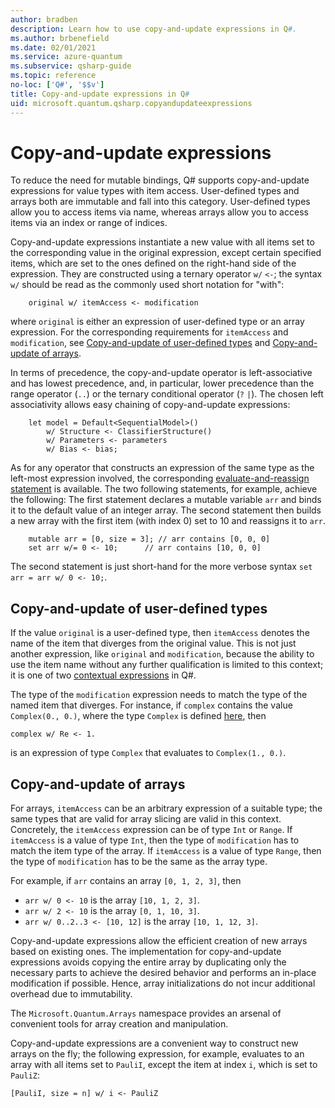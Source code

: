```yaml
---
author: bradben
description: Learn how to use copy-and-update expressions in Q#.
ms.author: brbenefield
ms.date: 02/01/2021
ms.service: azure-quantum
ms.subservice: qsharp-guide
ms.topic: reference
no-loc: ['Q#', '$$v']
title: Copy-and-update expressions in Q#
uid: microsoft.quantum.qsharp.copyandupdateexpressions
---
```


# Copy-and-update expressions

To reduce the need for mutable bindings, Q# supports copy-and-update expressions for value types with item access. User-defined types and arrays both are immutable and fall into this category.
User-defined types allow you to access items via name, whereas arrays allow you to access items via an index or range of indices.

Copy-and-update expressions instantiate a new value with all items set to the corresponding value in the original expression, except certain specified items, which are set to the ones defined on the right-hand side of the expression.
They are constructed using a ternary operator `w/` `<-`; the syntax `w/` should be read as the commonly used short notation for "with":

```qsharp
    original w/ itemAccess <- modification
```

where `original` is either an expression of user-defined type or an array expression. For the corresponding requirements for `itemAccess` and `modification`, see [Copy-and-update of user-defined types](#copy-and-update-of-user-defined-types) and [Copy-and-update of arrays](#copy-and-update-of-arrays).

In terms of precedence, the copy-and-update operator is left-associative and has lowest precedence, and, in particular, lower precedence than the range operator (`..`) or the ternary conditional operator (`?` `|`).
The chosen left associativity allows easy chaining of copy-and-update expressions:

```qsharp
    let model = Default<SequentialModel>()
        w/ Structure <- ClassifierStructure()
        w/ Parameters <- parameters
        w/ Bias <- bias;
```

As for any operator that constructs an expression of the same type as the left-most expression involved, the corresponding [evaluate-and-reassign statement](xref:microsoft.quantum.qsharp.variabledeclarationsandreassignments#evaluate-and-reassign-statements) is available.
The two following statements, for example, achieve the following: The first statement declares a mutable variable `arr` and binds it to the default value of an integer array. The second statement then builds a new array with the first item (with index 0) set to 10 and reassigns it to `arr`.

```qsharp
    mutable arr = [0, size = 3]; // arr contains [0, 0, 0]
    set arr w/= 0 <- 10;      // arr contains [10, 0, 0] 
```

The second statement is just short-hand for the more verbose syntax `set arr = arr w/ 0 <- 10;`.

## Copy-and-update of user-defined types

If the value `original` is a user-defined type, then `itemAccess` denotes the name of the item that diverges from the original value. This is not just another expression, like `original` and `modification`, because the ability to use the item name without any further qualification is limited to this context; it is one of two [contextual expressions](xref:microsoft.quantum.qsharp.contextualexpressions#contextual-and-omitted-expressions) in Q#.

The type of the `modification` expression needs to match the type of the named item that diverges.
For instance, if `complex` contains the value `Complex(0., 0.)`, where the type `Complex` is defined [here](xref:microsoft.quantum.qsharp.typedeclarations#type-declarations), then

```qsharp
complex w/ Re <- 1. 
```

is an expression of type `Complex` that evaluates to `Complex(1., 0.)`.

## Copy-and-update of arrays

For arrays, `itemAccess` can be an arbitrary expression of a suitable type;
the same types that are valid for array slicing are valid in this context. Concretely, the `itemAccess` expression can be of type `Int` or `Range`. If `itemAccess` is a value of type `Int`, then the type of `modification` has to match the item type of the array. If `itemAccess` is a value of type `Range`, then the type of `modification` has to be the same as the array type.

For example, if `arr` contains an array `[0, 1, 2, 3]`, then

- `arr w/ 0 <- 10` is the array `[10, 1, 2, 3]`.
- `arr w/ 2 <- 10` is the array `[0, 1, 10, 3]`.
- `arr w/ 0..2..3 <- [10, 12]` is the array `[10, 1, 12, 3]`.

Copy-and-update expressions allow the efficient creation of new arrays based on existing ones.
The implementation for copy-and-update expressions avoids copying the entire array
by duplicating only the necessary parts to achieve the desired behavior and performs an in-place modification if possible. Hence, array initializations do not incur additional overhead due to immutability.

The `Microsoft.Quantum.Arrays` namespace provides an arsenal of convenient tools for array creation and manipulation.

Copy-and-update expressions are a convenient way to construct new arrays on the fly;
the following expression, for example, evaluates to an array with all items set to `PauliI`, except the item at index `i`, which is set to `PauliZ`:

```qsharp
[PauliI, size = n] w/ i <- PauliZ
```